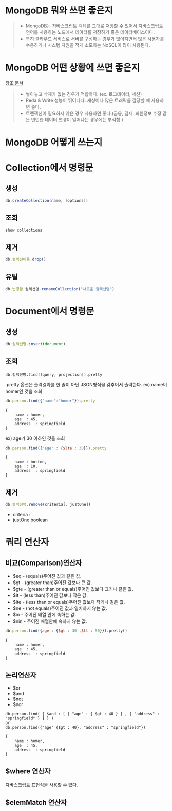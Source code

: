 # MongoDB 뭐와 쓰면 좋은지
>*  MongoDB는 자바스크립트 객체를 그대로 저장할 수 있어서 자바스크립트 언어를 사용하는 노드에서 데이터를 저장하기 좋은 데이터베이스이다.
> * 특히 클라우드 서비스로 서버를 구성하는 경우가 많아지면서 많은 사용자를 수용하거나 시스템 자원을 적게 소모하는 NoSQL이 많이 사용된다.

# MongoDB 어떤 상황에 쓰면 좋은지
[참조 문서](https://sjh836.tistory.com/98)
> * 쌓아놓고 삭제가 없는 경우가 적합하다. (ex. 로그데이터, 세션)
> * Reda & Write 성능이 뛰어나다. 캐싱이나 많은 트래픽을 감당할 때 사용하면 좋다.
> * 트랜젝션이 필요하지 않은 경우 사용하면 좋다.(금융, 결제, 회원정보 수정 같은 빈번한 데이터 변경이 일어나는 경우에는 부적합.)

# MongoDB 어떻게 쓰는지

# Collection에서 명령문
## 생성
```javascript 
db.createCollection(name, [options])
```

## 조회
```javascript
show collections
```

## 제거
```javascript
db.컬렉션이름.drop()
```

## 유틸
```javascript
db.변경할 컬렉션명.renameCollection("새로운 컬렉션명")
```

# Document에서 명령문

## 생성
```javascript 
db.컬렉션명.insert(document)
```

## 조회
~~~ 
db.컬렉션명.find([query, projection]).pretty
~~~
.pretty 옵션은 출력결과를 한 줄이 아닌 JSON형식을 갖추어서 출력한다.
ex) name이 homer인 것을 조회
```javascript
db.person.find({"name":"homer"}).pretty
```
```
{
    name : homer,
    age  : 45,
    address  : springfield
}
```
ex) age가 30 이하인 것을 조회
```javascript
db.person.find({"age" : {$lte : 30}}).pretty
```
```
{
    name : botton,
    age  : 10,
    address  : springfield
}
```
## 제거
```javascript
db.컬렉션명.remove(criteria[, justOne])
```

* criteria : 
* justOne boolean


# 쿼리 연산자
## 비교(Comparison)연산자
* $eq  - (equals)주어진 값과 같은 값.
* $gt - (greater than)주어진 값보다 큰 값.
* $gte - (greater than or equals)주어진 값보다 크거나 같은 값.
* $lt - (less than)주어진 값보다 작은 값.
* $lte - (less than or equals)주어진 값보다 작거나 같은 값.
* $ne - (not equals)주어진 값과 일치하지 않는 값.
* $in  - 주어진 배열 안에 속하는 값.
* $nin - 주어진 배열안에 속하지 않는 값.
```javascript
db.person.find({age : {$gt : 30 ,$lt : 50}}).pretty()
```
```
{
    name : homer,
    age  : 45,
    address  : springfield 
}
```

## 논리연산자
* $or
* $and
* $not
* $nor

```
db.person.find( { $and : [ { "age" : { $gt : 40 } } , { "address" : "springfield" } ] } )
or
db.person.find({"age" {$gt : 40}, "address" : "springfield"})
```

```
{
    name : homer,
    age  : 45,
    address  : springfield
}
```


## $where 연산자
자바스크립트 표현식을 사용할 수 있다.

## $elemMatch 연산자

